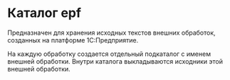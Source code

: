 # Каталог epf

Предназначен для хранения исходных текстов внешних обработок, созданных на платформе 1С:Предприятие.

На каждую обработку создается отдельный подкаталог с именем внешней обработки. Внутри каталога выкладываются исходники этой внешней обработки.

